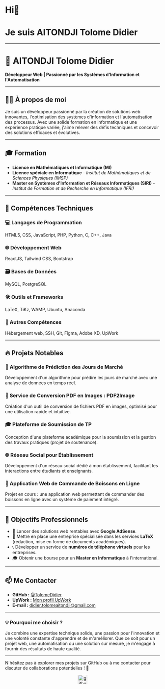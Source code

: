 # Hi👋
# Je suis AITONDJI Tolome Didier
<hr>

# 👋 AITONDJI Tolome Didier

**Développeur Web | Passionné par les Systèmes d'Information et l'Automatisation**  

---

## 🧑‍💻 À propos de moi

Je suis un développeur passionné par la création de solutions web innovantes, l'optimisation des systèmes d'information et l'automatisation des processus. Avec une solide formation en informatique et une expérience pratique variée, j'aime relever des défis techniques et concevoir des solutions efficaces et évolutives.  

---

## 🎓 **Formation**

- **Licence en Mathématiques et Informatique (MI)**
- **Licence spéciale en Informatique** - *Institut de Mathématiques et de Sciences Physiques (IMSP)*  
- **Master en Systèmes d'Information et Réseaux Informatiques (SIRI)** - *Institut de Formation et de Recherche en Informatique (IFRI)*  

---

## 🚀 **Compétences Techniques**  

### 💻 **Langages de Programmation**

HTML5, CSS, JavaScript, PHP, Python, C, C++, Java  

### 🌐 **Développement Web**

ReactJS, Tailwind CSS, Bootstrap  

### 🗃️ **Bases de Données**

MySQL, PostgreSQL  

### 🛠️ **Outils et Frameworks**

LaTeX, TiKz, WAMP, Ubuntu, Anaconda  

### 🔧 **Autres Compétences**

Hébergement web, SSH, Git, Figma, Adobe XD, UpWork  

---

## 🔥 **Projets Notables**  

### 📆 **Algorithme de Prédiction des Jours de Marché**

Développement d'un algorithme pour prédire les jours de marché avec une analyse de données en temps réel.  

### 📄 **Service de Conversion PDF en Images : PDF2Image**

Création d'un outil de conversion de fichiers PDF en images, optimisé pour une utilisation rapide et intuitive.  

### 🎓 **Plateforme de Soumission de TP**

Conception d'une plateforme académique pour la soumission et la gestion des travaux pratiques (projet de soutenance).  

### 🌐 **Réseau Social pour Établissement**

Développement d'un réseau social dédié à mon établissement, facilitant les interactions entre étudiants et enseignants.  

### 📱 **Application Web de Commande de Boissons en Ligne**

Projet en cours : une application web permettant de commander des boissons en ligne avec un système de paiement intégré.  

---

## 📌 **Objectifs Professionnels**

- 🚀 Lancer des solutions web rentables avec **Google AdSense**.  
- 📄 Mettre en place une entreprise spécialisée dans les services **LaTeX** (rédaction, mise en forme de documents académiques).  
- 📞 Développer un service de **numéros de téléphone virtuels** pour les entreprises.  
- 🎓 Obtenir une bourse pour un **Master en Informatique** à l'international.  

---

## 📫 **Me Contacter**

- **GitHub :** [@TolomeDidier](https://github.com/TolomeDidier)  
- **UpWork :** [Mon profil UpWork](https://www.upwork.com/freelancers/~0191e008343117fd07)  
- **E-mail :** [didier.tolomeaitondji@gmail.com](mailto:didier.tolomeaitondji@gmail.com)

---

### 💡 **Pourquoi me choisir ?**

Je combine une expertise technique solide, une passion pour l'innovation et une volonté constante d'apprendre et de m'améliorer. Que ce soit pour un projet web, une automatisation ou une solution sur mesure, je m'engage à fournir des résultats de haute qualité.  

---

N'hésitez pas à explorer mes projets sur GitHub ou à me contacter pour discuter de collaborations potentielles ! 🚀  

<div align="center">

<a href="https://github.com/didieraitondji" target="_blank"><img src="https://cdn.jsdelivr.net/npm/simple-icons@3.0.1/icons/github.svg" alt="github.com" width="30"></a>

</div>

